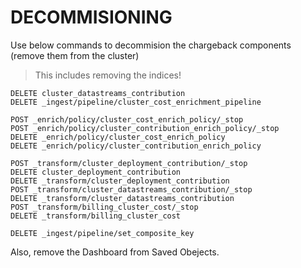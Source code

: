 # DECOMMISIONING
Use below commands to decommision the chargeback components (remove them from the cluster)

>This includes removing the indices!

```
DELETE cluster_datastreams_contribution
DELETE _ingest/pipeline/cluster_cost_enrichment_pipeline

POST _enrich/policy/cluster_cost_enrich_policy/_stop
POST _enrich/policy/cluster_contribution_enrich_policy/_stop
DELETE _enrich/policy/cluster_cost_enrich_policy
DELETE _enrich/policy/cluster_contribution_enrich_policy

POST _transform/cluster_deployment_contribution/_stop
DELETE cluster_deployment_contribution
DELETE _transform/cluster_deployment_contribution
POST _transform/cluster_datastreams_contribution/_stop
DELETE _transform/cluster_datastreams_contribution
POST _transform/billing_cluster_cost/_stop
DELETE _transform/billing_cluster_cost

DELETE _ingest/pipeline/set_composite_key
```

Also, remove the Dashboard from Saved Obejects.